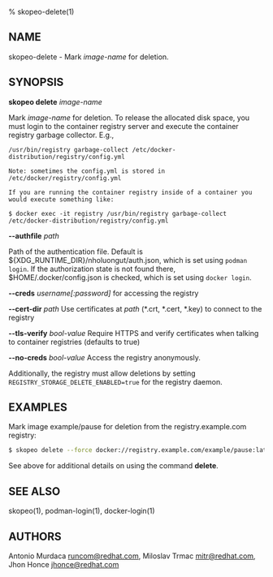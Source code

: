 % skopeo-delete(1)

## NAME
skopeo\-delete - Mark _image-name_ for deletion.

## SYNOPSIS
**skopeo delete** _image-name_

Mark _image-name_ for deletion.  To release the allocated disk space, you must login to the container registry server and execute the container registry garbage collector. E.g.,

```
/usr/bin/registry garbage-collect /etc/docker-distribution/registry/config.yml

Note: sometimes the config.yml is stored in /etc/docker/registry/config.yml

If you are running the container registry inside of a container you would execute something like:

$ docker exec -it registry /usr/bin/registry garbage-collect /etc/docker-distribution/registry/config.yml

```

**--authfile** _path_

  Path of the authentication file. Default is ${XDG_RUNTIME\_DIR}/nholuongut/auth.json, which is set using `podman login`.
  If the authorization state is not found there, $HOME/.docker/config.json is checked, which is set using `docker login`.

**--creds** _username[:password]_ for accessing the registry

**--cert-dir** _path_ Use certificates at _path_ (*.crt, *.cert, *.key) to connect to the registry

**--tls-verify** _bool-value_ Require HTTPS and verify certificates when talking to container registries (defaults to true)

**--no-creds** _bool-value_ Access the registry anonymously.

Additionally, the registry must allow deletions by setting `REGISTRY_STORAGE_DELETE_ENABLED=true` for the registry daemon.

## EXAMPLES

Mark image example/pause for deletion from the registry.example.com registry:
```sh
$ skopeo delete --force docker://registry.example.com/example/pause:latest
```
See above for additional details on using the command **delete**.


## SEE ALSO
skopeo(1), podman-login(1), docker-login(1)

## AUTHORS

Antonio Murdaca <runcom@redhat.com>, Miloslav Trmac <mitr@redhat.com>, Jhon Honce <jhonce@redhat.com>

